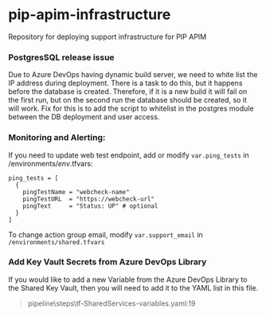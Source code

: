 # pip-apim-infrastructure
Repository for deploying support infrastructure for PIP APIM

### PostgresSQL release issue
Due to Azure DevOps having dynamic build server, we need to white list the IP address during deployment.
There is a task to do this, but it happens before the database is created.
Therefore, if it is a new build it will fail on the first run, but on the second run the database should be created, so it will work.
Fix for this is to add the script to whitelist in the postgres module between the DB deployment and user access.

### Monitoring and Alerting:
If you need to update web test endpoint, add or modify `var.ping_tests` in /environments/*env*.tfvars:

```
ping_tests = [
  {
    pingTestName = "webcheck-name"
    pingTestURL  = "https://webcheck-url"
    pingText     = "Status: UP" # optional
  }
]
```

To change action group email, modify `var.support_email` in `/environments/shared.tfvars`

### Add Key Vault Secrets from Azure DevOps Library
If you would like to add a new Variable from the Azure DevOps Library to the Shared Key Vault, then you will need to add it to the YAML list in this file.
> pipeline\steps\tf-SharedServices-variables.yaml:19
